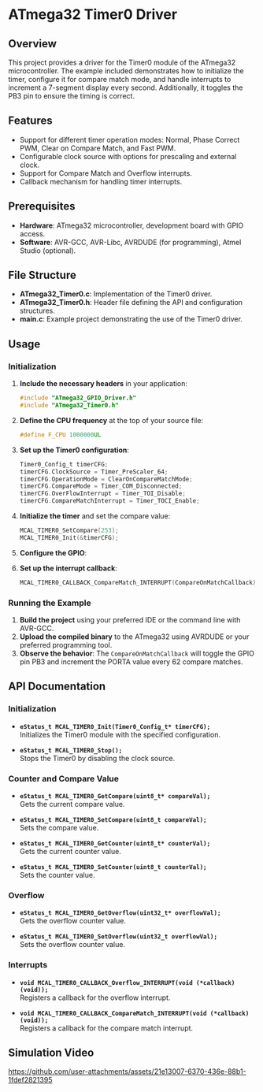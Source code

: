 # ATmega32 Timer0 Driver

## Overview

This project provides a driver for the Timer0 module of the ATmega32 microcontroller. The example included demonstrates how to initialize the timer, configure it for compare match mode, and handle interrupts to increment a 7-segment display every second. Additionally, it toggles the PB3 pin to ensure the timing is correct.

## Features

- Support for different timer operation modes: Normal, Phase Correct PWM, Clear on Compare Match, and Fast PWM.
- Configurable clock source with options for prescaling and external clock.
- Support for Compare Match and Overflow interrupts.
- Callback mechanism for handling timer interrupts.

## Prerequisites

- **Hardware**: ATmega32 microcontroller, development board with GPIO access.
- **Software**: AVR-GCC, AVR-Libc, AVRDUDE (for programming), Atmel Studio (optional).

## File Structure

- **ATmega32_Timer0.c**: Implementation of the Timer0 driver.
- **ATmega32_Timer0.h**: Header file defining the API and configuration structures.
- **main.c**: Example project demonstrating the use of the Timer0 driver.

## Usage

### Initialization

1. **Include the necessary headers** in your application:

    ```c
    #include "ATmega32_GPIO_Driver.h"
    #include "ATmega32_Timer0.h"
    ```

2. **Define the CPU frequency** at the top of your source file:

    ```c
    #define F_CPU 1000000UL
    ```

3. **Set up the Timer0 configuration**:

    ```c
    Timer0_Config_t timerCFG;
    timerCFG.ClockSource = Timer_PreScaler_64;
    timerCFG.OperationMode = ClearOnCompareMatchMode;
    timerCFG.CompareMode = Timer_COM_Disconnected;
    timerCFG.OverFlowInterrupt = Timer_TOI_Disable;
    timerCFG.CompareMatchInterrupt = Timer_TOCI_Enable;
    ```

4. **Initialize the timer** and set the compare value:

    ```c
    MCAL_TIMER0_SetCompare(253);
    MCAL_TIMER0_Init(&timerCFG);
    ```

5. **Configure the GPIO**:

6. **Set up the interrupt callback**:

    ```c
    MCAL_TIMER0_CALLBACK_CompareMatch_INTERRUPT(CompareOnMatchCallback);
    ```

### Running the Example

1. **Build the project** using your preferred IDE or the command line with AVR-GCC.
2. **Upload the compiled binary** to the ATmega32 using AVRDUDE or your preferred programming tool.
3. **Observe the behavior**: The `CompareOnMatchCallback` will toggle the GPIO pin PB3 and increment the PORTA value every 62 compare matches.

## API Documentation

### Initialization

- **`eStatus_t MCAL_TIMER0_Init(Timer0_Config_t* timerCFG);`**  
  Initializes the Timer0 module with the specified configuration.

- **`eStatus_t MCAL_TIMER0_Stop();`**  
  Stops the Timer0 by disabling the clock source.

### Counter and Compare Value

- **`eStatus_t MCAL_TIMER0_GetCompare(uint8_t* compareVal);`**  
  Gets the current compare value.

- **`eStatus_t MCAL_TIMER0_SetCompare(uint8_t compareVal);`**  
  Sets the compare value.

- **`eStatus_t MCAL_TIMER0_GetCounter(uint8_t* counterVal);`**  
  Gets the current counter value.

- **`eStatus_t MCAL_TIMER0_SetCounter(uint8_t counterVal);`**  
  Sets the counter value.

### Overflow

- **`eStatus_t MCAL_TIMER0_GetOverflow(uint32_t* overflowVal);`**  
  Gets the overflow counter value.

- **`eStatus_t MCAL_TIMER0_SetOverflow(uint32_t overflowVal);`**  
  Sets the overflow counter value.

### Interrupts

- **`void MCAL_TIMER0_CALLBACK_Overflow_INTERRUPT(void (*callback)(void));`**  
  Registers a callback for the overflow interrupt.

- **`void MCAL_TIMER0_CALLBACK_CompareMatch_INTERRUPT(void (*callback)(void));`**  
  Registers a callback for the compare match interrupt.

## Simulation Video

https://github.com/user-attachments/assets/21e13007-6370-436e-88b1-1fdef2821395


